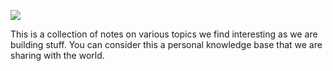 ![](./assets/images/cover.jpg)

This is a collection of notes on various topics we find interesting as we are building stuff. You can consider this a personal knowledge base that we are sharing with the world.
